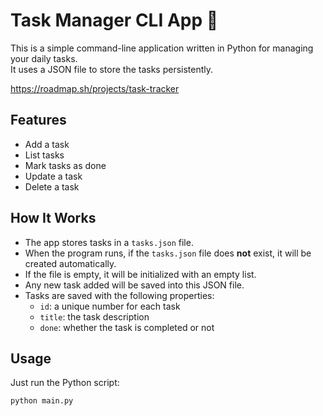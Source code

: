 # Task Manager CLI App 📝

This is a simple command-line application written in Python for managing your daily tasks.  
It uses a JSON file to store the tasks persistently.

https://roadmap.sh/projects/task-tracker

## Features

- Add a task
- List tasks
- Mark tasks as done
- Update a task
- Delete a task

## How It Works

- The app stores tasks in a `tasks.json` file.
- When the program runs, if the `tasks.json` file does **not** exist, it will be created automatically.
- If the file is empty, it will be initialized with an empty list.
- Any new task added will be saved into this JSON file.
- Tasks are saved with the following properties:
  - `id`: a unique number for each task
  - `title`: the task description
  - `done`: whether the task is completed or not

## Usage

Just run the Python script:

```bash
python main.py



